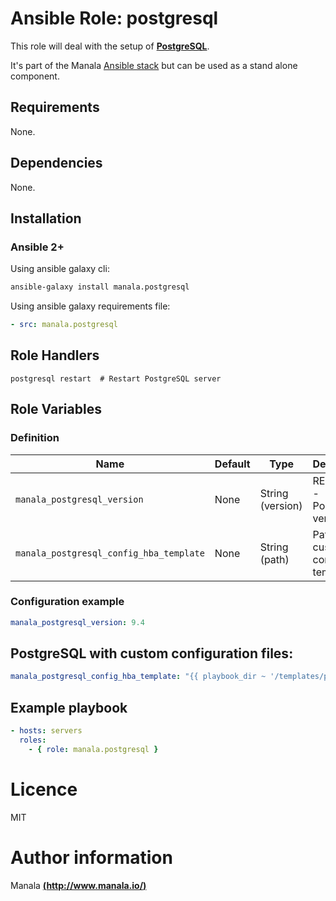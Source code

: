 # Ansible Role: postgresql

This role will deal with the setup of __[PostgreSQL](http://www.postgresql.org/)__.

It's part of the Manala <a href="http://www.manala.io" target="_blank">Ansible stack</a> but can be used as a stand alone component.

## Requirements

None.

## Dependencies

None.

## Installation

### Ansible 2+

Using ansible galaxy cli:

```bash
ansible-galaxy install manala.postgresql
```

Using ansible galaxy requirements file:

```yaml
- src: manala.postgresql
```

## Role Handlers

    postgresql restart  # Restart PostgreSQL server

## Role Variables

### Definition

| Name                                    | Default | Type             | Description                            |
| --------------------------------------- | ------- | ---------------- | -------------------------------------- |
| `manala_postgresql_version`             | None    | String (version) | REQUIRED - PostgreSQL version          |
| `manala_postgresql_config_hba_template` | None    | String (path)    | Path to a custom hba config template   |

### Configuration example

```yaml
manala_postgresql_version: 9.4

```

## PostgreSQL with custom configuration files:

```yaml
manala_postgresql_config_hba_template: "{{ playbook_dir ~ '/templates/pg_hba.conf.j2' }}"
```

## Example playbook

```yaml
- hosts: servers
  roles:
    - { role: manala.postgresql }
```

# Licence

MIT

# Author information

Manala [**(http://www.manala.io/)**](http://www.manala.io)
